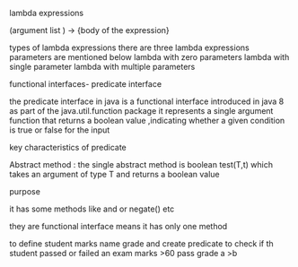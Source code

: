 lambda expressions

(argument list ) -> {body of the expression}

types of lambda expressions 
there are three lambda expressions 
parameters are mentioned below
 lambda with zero parameters
  lambda with single parameter
  lambda with multiple parameters


functional interfaces- predicate interface 

the predicate interface in java is a functional interface introduced in java 8 as part of the java.util.function package it represents a single argument function that returns a boolean value ,indicating whether a given condition is true or false for the input 

key characteristics of predicate 

Abstract method :
the single abstract method is boolean test(T,t) which takes an argument of type T and returns a boolean value

purpose

it has some methods like and or negate() etc 

they are functional interface means it has only one method 

to define student marks name grade and create predicate to check if th student passed or failed an exam marks  >60 pass grade a >b